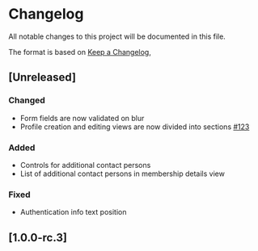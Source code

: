 # Changelog
All notable changes to this project will be documented in this file.

The format is based on [Keep a Changelog](https://keepachangelog.com/en/1.0.0/),

## [Unreleased]
### Changed
- Form fields are now validated on blur
- Profile creation and editing views are now divided into sections [#123](https://github.com/City-of-Helsinki/youth-membership-ui/pull/123)

### Added
- Controls for additional contact persons
- List of additional contact persons in membership details view

### Fixed
- Authentication info text position

## [1.0.0-rc.3]